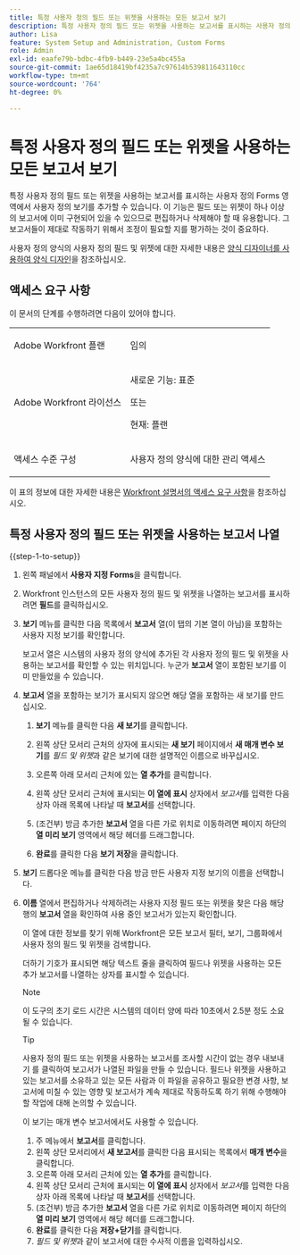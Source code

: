 ```yaml
---
title: 특정 사용자 정의 필드 또는 위젯을 사용하는 모든 보고서 보기
description: 특정 사용자 정의 필드 또는 위젯을 사용하는 보고서를 표시하는 사용자 정의 Forms 영역에서 사용자 정의 보기를 추가할 수 있습니다. 이 기능은 필드 또는 위젯이 하나 이상의 보고서에 이미 구현되어 있을 수 있으므로 편집하거나 삭제해야 할 때 유용합니다. 그 보고서들이 제대로 작동하기 위해서 조정이 필요할 지를 평가하는 것이 중요하다.
author: Lisa
feature: System Setup and Administration, Custom Forms
role: Admin
exl-id: eaafe79b-bdbc-4fb9-b449-23e5a4bc455a
source-git-commit: 1ae65d18419bf4235a7c97614b539811643110cc
workflow-type: tm+mt
source-wordcount: '764'
ht-degree: 0%

---
```


# 특정 사용자 정의 필드 또는 위젯을 사용하는 모든 보고서 보기

특정 사용자 정의 필드 또는 위젯을 사용하는 보고서를 표시하는 사용자 정의 Forms 영역에서 사용자 정의 보기를 추가할 수 있습니다. 이 기능은 필드 또는 위젯이 하나 이상의 보고서에 이미 구현되어 있을 수 있으므로 편집하거나 삭제해야 할 때 유용합니다. 그 보고서들이 제대로 작동하기 위해서 조정이 필요할 지를 평가하는 것이 중요하다.

사용자 정의 양식의 사용자 정의 필드 및 위젯에 대한 자세한 내용은 [양식 디자이너를 사용하여 양식 디자인](/help/quicksilver/administration-and-setup/customize-workfront/create-manage-custom-forms/form-designer/design-a-form/design-a-form.md)을 참조하십시오.

## 액세스 요구 사항

이 문서의 단계를 수행하려면 다음이 있어야 합니다.

<table style="table-layout:auto"> 
 <col> 
 <col> 
 <tbody> 
  <tr data-mc-conditions=""> 
   <td role="rowheader"> <p>Adobe Workfront 플랜</p> </td> 
   <td>임의</td> 
  </tr> 
  <tr> 
   <td role="rowheader">Adobe Workfront 라이선스</td> 
   <td>
   <p>새로운 기능: 표준</p>
   <p>또는</p>
   <p>현재: 플랜</p></td>
  </tr> 
  <tr data-mc-conditions=""> 
   <td role="rowheader">액세스 수준 구성</td> 
   <td> <p>사용자 정의 양식에 대한 관리 액세스</p> </td> 
  </tr> 
 </tbody> 
</table>

이 표의 정보에 대한 자세한 내용은 [Workfront 설명서의 액세스 요구 사항](/help/quicksilver/administration-and-setup/add-users/access-levels-and-object-permissions/access-level-requirements-in-documentation.md)을 참조하십시오.

## 특정 사용자 정의 필드 또는 위젯을 사용하는 보고서 나열

{{step-1-to-setup}}

1. 왼쪽 패널에서 **사용자 지정 Forms**&#x200B;을 클릭합니다.
1. Workfront 인스턴스의 모든 사용자 정의 필드 및 위젯을 나열하는 보고서를 표시하려면 **필드**&#x200B;를 클릭하십시오.

1. **보기** 메뉴를 클릭한 다음 목록에서 **보고서** 열(이 탭의 기본 열이 아님)을 포함하는 사용자 지정 보기를 확인합니다.

   보고서 열은 시스템의 사용자 정의 양식에 추가된 각 사용자 정의 필드 및 위젯을 사용하는 보고서를 확인할 수 있는 위치입니다. 누군가 **보고서** 열이 포함된 보기를 이미 만들었을 수 있습니다.

1. **보고서** 열을 포함하는 보기가 표시되지 않으면 해당 열을 포함하는 새 보기를 만드십시오.

   1. **보기** 메뉴를 클릭한 다음 **새 보기**&#x200B;를 클릭합니다.

   1. 왼쪽 상단 모서리 근처의 상자에 표시되는 **새 보기** 페이지에서 **새 매개 변수 보기**&#x200B;를 *필드 및 위젯*&#x200B;과 같은 보기에 대한 설명적인 이름으로 바꾸십시오.

   1. 오른쪽 아래 모서리 근처에 있는 **열 추가**&#x200B;를 클릭합니다.
   1. 왼쪽 상단 모서리 근처에 표시되는 **이 열에 표시** 상자에서 *보고서*&#x200B;를 입력한 다음 상자 아래 목록에 나타날 때 **보고서**&#x200B;를 선택합니다.

   1. (조건부) 방금 추가한 **보고서** 열을 다른 가로 위치로 이동하려면 페이지 하단의 **열 미리 보기** 영역에서 해당 헤더를 드래그합니다.

   1. **완료**&#x200B;를 클릭한 다음 **보기 저장**&#x200B;을 클릭합니다.

1. **보기** 드롭다운 메뉴를 클릭한 다음 방금 만든 사용자 지정 보기의 이름을 선택합니다.
1. **이름** 열에서 편집하거나 삭제하려는 사용자 지정 필드 또는 위젯을 찾은 다음 해당 행의 **보고서** 열을 확인하여 사용 중인 보고서가 있는지 확인합니다.

   이 열에 대한 정보를 찾기 위해 Workfront은 모든 보고서 필터, 보기, 그룹화에서 사용자 정의 필드 및 위젯을 검색합니다.

   더하기 기호가 표시되면 해당 텍스트 줄을 클릭하여 필드나 위젯을 사용하는 모든 추가 보고서를 나열하는 상자를 표시할 수 있습니다.

   >[!NOTE]
   >
   >이 도구의 초기 로드 시간은 시스템의 데이터 양에 따라 10초에서 2.5분 정도 소요될 수 있습니다.

   >[!TIP]
   >
   >사용자 정의 필드 또는 위젯을 사용하는 보고서를 조사할 시간이 없는 경우 내보내기 를 클릭하여 보고서가 나열된 파일을 만들 수 있습니다. 필드나 위젯을 사용하고 있는 보고서를 소유하고 있는 모든 사람과 이 파일을 공유하고 필요한 변경 사항, 보고서에 미칠 수 있는 영향 및 보고서가 계속 제대로 작동하도록 하기 위해 수행해야 할 작업에 대해 논의할 수 있습니다.
   >
   >이 보기는 매개 변수 보고서에서도 사용할 수 있습니다.
   >      
   > 1. 주 메뉴에서 **보고서**&#x200B;를 클릭합니다.
   > 1. 왼쪽 상단 모서리에서 **새 보고서**&#x200B;를 클릭한 다음 표시되는 목록에서 **매개 변수**&#x200B;을 클릭합니다.
   > 1. 오른쪽 아래 모서리 근처에 있는 **열 추가**&#x200B;를 클릭합니다.
   > 1. 왼쪽 상단 모서리 근처에 표시되는 **이 열에 표시** 상자에서 *보고서*&#x200B;를 입력한 다음 상자 아래 목록에 나타날 때 **보고서**&#x200B;를 선택합니다.
   > 1. (조건부) 방금 추가한 **보고서** 열을 다른 가로 위치로 이동하려면 페이지 하단의 **열 미리 보기** 영역에서 해당 헤더를 드래그합니다.
   > 1. **완료**&#x200B;를 클릭한 다음 **저장+닫기**&#x200B;를 클릭합니다.
   > 1. *필드 및 위젯*&#x200B;과 같이 보고서에 대한 수사적 이름을 입력하십시오.
